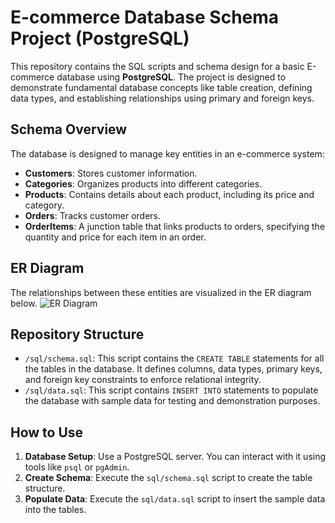 # E-commerce Database Schema Project (PostgreSQL)

This repository contains the SQL scripts and schema design for a basic E-commerce database using **PostgreSQL**. The project is designed to demonstrate fundamental database concepts like table creation, defining data types, and establishing relationships using primary and foreign keys.

## Schema Overview

The database is designed to manage key entities in an e-commerce system:
- **Customers**: Stores customer information.
- **Categories**: Organizes products into different categories.
- **Products**: Contains details about each product, including its price and category.
- **Orders**: Tracks customer orders.
- **OrderItems**: A junction table that links products to orders, specifying the quantity and price for each item in an order.

## ER Diagram
The relationships between these entities are visualized in the ER diagram below.
![ER Diagram](D762BFEF-2076-44DB-90D3-36A54585D897.jpeg)

## Repository Structure
- `/sql/schema.sql`: This script contains the `CREATE TABLE` statements for all the tables in the database. It defines columns, data types, primary keys, and foreign key constraints to enforce relational integrity.
- `/sql/data.sql`: This script contains `INSERT INTO` statements to populate the database with sample data for testing and demonstration purposes.

## How to Use
1. **Database Setup**: Use a PostgreSQL server. You can interact with it using tools like `psql` or `pgAdmin`.
2. **Create Schema**: Execute the `sql/schema.sql` script to create the table structure.
3. **Populate Data**: Execute the `sql/data.sql` script to insert the sample data into the tables.
